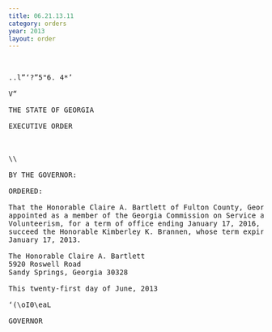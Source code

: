 ```yaml
---
title: 06.21.13.11
category: orders
year: 2013
layout: order
---
```


<pre>  

..l”‘?”5"6. 4*’

V“

THE STATE OF GEORGIA

EXECUTIVE ORDER

 

\\

BY THE GOVERNOR:

ORDERED:

That the Honorable Claire A. Bartlett of Fulton County, Georgia, is
appointed as a member of the Georgia Commission on Service and
Volunteerism, for a term of office ending January 17, 2016, to
succeed the Honorable Kimberley K. Brannen, whose term expired
January 17, 2013.

The Honorable Claire A. Bartlett
5920 Roswell Road
Sandy Springs, Georgia 30328

This twenty-first day of June, 2013

‘(\oI0\<mE>eaL

GOVERNOR

</pre>
